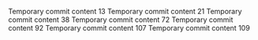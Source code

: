 Temporary commit content 13
Temporary commit content 21
Temporary commit content 38
Temporary commit content 72
Temporary commit content 92
Temporary commit content 107
Temporary commit content 109
